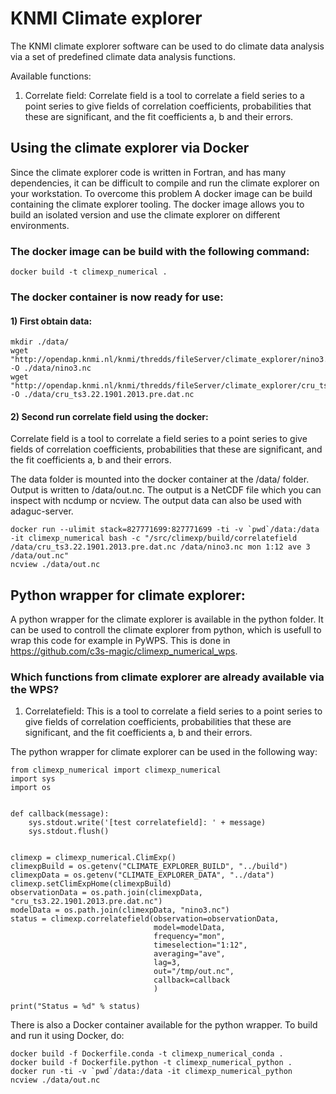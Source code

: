 # KNMI Climate explorer

The KNMI climate explorer software can be used to do climate data analysis via a set of predefined climate data analysis functions.

Available functions:
1) Correlate field: Correlate field is a tool to correlate a field series to a point series to give fields of correlation coefficients, probabilities that these are significant, and the fit coefficients a, b and their errors.

## Using the climate explorer via Docker

Since the climate explorer code is written in Fortran, and has many dependencies, it can be difficult to compile and run the climate explorer on your workstation. To overcome this problem A docker image can be build containing the climate explorer tooling. The docker image allows you to build an isolated version and use the climate explorer on different environments. 

### The docker image can be build with the following command:
```
docker build -t climexp_numerical .
```

### The docker container is now ready for use:

#### 1) First obtain data:
```
mkdir ./data/
wget "http://opendap.knmi.nl/knmi/thredds/fileServer/climate_explorer/nino3.nc" -O ./data/nino3.nc
wget "http://opendap.knmi.nl/knmi/thredds/fileServer/climate_explorer/cru_ts3.22.1901.2013.pre.dat.nc" -O ./data/cru_ts3.22.1901.2013.pre.dat.nc
```
#### 2) Second run correlate field using the docker:

Correlate field is a tool to correlate a field series to a point series  to give fields of correlation coefficients, probabilities that these are significant, and the fit coefficients a, b and their errors.

The data folder is mounted into the docker container at the /data/ folder. Output is written to /data/out.nc. The output is a NetCDF file which you can inspect with ncdump or ncview. The output data can also be used with adaguc-server.
```
docker run --ulimit stack=827771699:827771699 -ti -v `pwd`/data:/data -it climexp_numerical bash -c "/src/climexp/build/correlatefield /data/cru_ts3.22.1901.2013.pre.dat.nc /data/nino3.nc mon 1:12 ave 3 /data/out.nc"
ncview ./data/out.nc 

```

## Python wrapper for climate explorer:

A python wrapper for the climate explorer is available in the python folder. It can be used to controll the climate explorer from python, which is usefull to wrap this code for example in PyWPS. This is done in https://github.com/c3s-magic/climexp_numerical_wps. 

### Which functions from climate explorer are already available via the WPS?
1) Correlatefield: This is a tool to correlate a field series to a point series to give fields of correlation coefficients, probabilities that these are significant, and the fit coefficients a, b and their errors.

The python wrapper for climate explorer can be used in the following way:

```
from climexp_numerical import climexp_numerical
import sys
import os


def callback(message):
    sys.stdout.write('[test correlatefield]: ' + message)
    sys.stdout.flush()


climexp = climexp_numerical.ClimExp()
climexpBuild = os.getenv("CLIMATE_EXPLORER_BUILD", "../build")
climexpData = os.getenv("CLIMATE_EXPLORER_DATA", "../data")
climexp.setClimExpHome(climexpBuild)
observationData = os.path.join(climexpData, "cru_ts3.22.1901.2013.pre.dat.nc")
modelData = os.path.join(climexpData, "nino3.nc")
status = climexp.correlatefield(observation=observationData,
                                model=modelData,
                                frequency="mon",
                                timeselection="1:12",
                                averaging="ave",
                                lag=3,
                                out="/tmp/out.nc",
                                callback=callback
                                )

print("Status = %d" % status)
```

There is also a Docker container available for the python wrapper. To build and run it using Docker, do:

```
docker build -f Dockerfile.conda -t climexp_numerical_conda .
docker build -f Dockerfile.python -t climexp_numerical_python .
docker run -ti -v `pwd`/data:/data -it climexp_numerical_python 
ncview ./data/out.nc
```